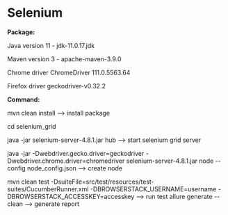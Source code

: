 # Selenium

**Package:** 

Java version 11 - jdk-11.0.17.jdk

Maven version 3 - apache-maven-3.9.0

Chrome driver ChromeDriver 111.0.5563.64

Firefox driver geckodriver-v0.32.2

**Command:**

mvn clean install --> install package

cd selenium_grid

java -jar selenium-server-4.8.1.jar hub --> start selenium grid server

java -jar -Dwebdriver.gecko.driver=geckodriver -Dwebdriver.chrome.driver=chromedriver selenium-server-4.8.1.jar node --config node_config.json
--> create node


mvn clean test -DsuiteFile=src/test/resources/test-suites/CucumberRunner.xml -DBROWSERSTACK_USERNAME=username -DBROWSERSTACK_ACCESSKEY=accesskey --> run test
allure generate --clean --> generate report
  
